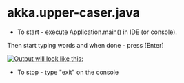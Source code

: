 # akka.upper-caser.java

- To start - execute Application.main() in IDE (or console).
       
Then start typing words and when done - press [Enter]


[![Output will look like this:][1]][1]


  [1]: https://s16.postimg.org/kcafmg61x/Capture.jpg


- To stop - type "exit" on the console